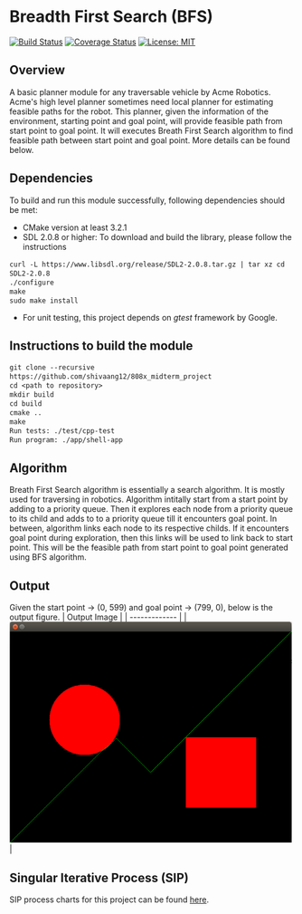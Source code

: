 # Breadth First Search (BFS)
[![Build Status](https://travis-ci.org/shivaang12/808x_midterm_project.svg?branch=master)](https://travis-ci.org/shivaang12/808x_midterm_project)
[![Coverage Status](https://coveralls.io/repos/github/shivaang12/808x_midterm_project/badge.svg?branch=master)](https://coveralls.io/github/shivaang12/808x_midterm_project?branch=master)
[![License: MIT](https://img.shields.io/badge/License-MIT-blue.svg)](https://opensource.org/licenses/MIT)

## Overview
A basic planner module for any traversable vehicle by Acme Robotics. Acme's high level planner sometimes need local planner for estimating feasible paths for the robot. This planner, given the information of the environment, starting point and goal point, will provide feasible path from start point to goal point. It will executes Breath First Search algorithm to find feasible path between start point and goal point. More details can be found below.

## Dependencies 
To build and run this module successfully, following dependencies should be met:
* CMake version at least 3.2.1
* SDL 2.0.8 or higher: To download and build the library, please follow the instructions 
```
curl -L https://www.libsdl.org/release/SDL2-2.0.8.tar.gz | tar xz cd SDL2-2.0.8
./configure
make
sudo make install
```
* For unit testing, this project depends on *gtest* framework by Google.

## Instructions to build the module
```
git clone --recursive https://github.com/shivaang12/808x_midterm_project
cd <path to repository>
mkdir build
cd build
cmake ..
make
Run tests: ./test/cpp-test
Run program: ./app/shell-app
```

## Algorithm
Breath First Search algorithm is essentially a search algorithm. It is mostly used for traversing in robotics. Algorithm intitally start from a start point by adding to a priority queue. Then it explores each node from a priority queue to its child and adds to to a priority queue till it encounters goal point. In between, algorithm links each node to its respective childs. If it encounters goal point during exploration, then this links will be used to link back to start point. This will be the feasible path from start point to goal point generated using BFS algorithm.

## Output
Given the start point -> (0, 599) and goal point -> (799, 0), below is the output figure.
| Output Image |
| ------------- |
| <img src="https://github.com/shivaang12/808x_midterm_project/blob/master/data/output.png" width="500"> |

## Singular Iterative Process (SIP)

SIP process charts for this project can be found [here](https://docs.google.com/spreadsheets/d/1IbgtYZAE8amdw-byhspCRRnXf8tBoE707xSWsrF4pjw/edit?usp=sharing).